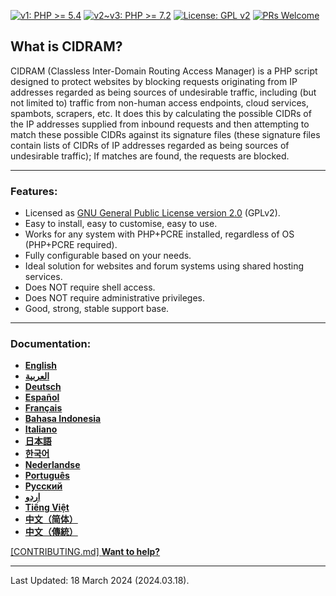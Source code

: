[![v1: PHP >= 5.4](https://img.shields.io/badge/v1-PHP%20%3E%3D%205.4-8892bf.svg)](https://maikuolan.github.io/Compatibility-Charts/)
[![v2~v3: PHP >= 7.2](https://img.shields.io/badge/v2%7Ev3-PHP%20%3E%3D%207.2-8892bf.svg)](https://maikuolan.github.io/Compatibility-Charts/)
[![License: GPL v2](https://img.shields.io/badge/License-GPL%20v2-blue.svg)](https://www.gnu.org/licenses/old-licenses/gpl-2.0.en.html)
[![PRs Welcome](https://img.shields.io/badge/PRs-Welcome-brightgreen.svg)](http://makeapullrequest.com)

## **What is CIDRAM?**

CIDRAM (Classless Inter-Domain Routing Access Manager) is a PHP script designed to protect websites by blocking requests originating from IP addresses regarded as being sources of undesirable traffic, including (but not limited to) traffic from non-human access endpoints, cloud services, spambots, scrapers, etc. It does this by calculating the possible CIDRs of the IP addresses supplied from inbound requests and then attempting to match these possible CIDRs against its signature files (these signature files contain lists of CIDRs of IP addresses regarded as being sources of undesirable traffic); If matches are found, the requests are blocked.

---


### Features:
- Licensed as [GNU General Public License version 2.0](https://github.com/CIDRAM/CIDRAM/blob/v3/LICENSE.txt) (GPLv2).
- Easy to install, easy to customise, easy to use.
- Works for any system with PHP+PCRE installed, regardless of OS (PHP+PCRE required).
- Fully configurable based on your needs.
- Ideal solution for websites and forum systems using shared hosting services.
- Does NOT require shell access.
- Does NOT require administrative privileges.
- Good, strong, stable support base.

---


### Documentation:
- **[English](https://github.com/CIDRAM/Docs/blob/master/readme.en.md)**
- **[العربية](https://github.com/CIDRAM/Docs/blob/master/readme.ar.md)**
- **[Deutsch](https://github.com/CIDRAM/Docs/blob/master/readme.de.md)**
- **[Español](https://github.com/CIDRAM/Docs/blob/master/readme.es.md)**
- **[Français](https://github.com/CIDRAM/Docs/blob/master/readme.fr.md)**
- **[Bahasa Indonesia](https://github.com/CIDRAM/Docs/blob/master/readme.id.md)**
- **[Italiano](https://github.com/CIDRAM/Docs/blob/master/readme.it.md)**
- **[日本語](https://github.com/CIDRAM/Docs/blob/master/readme.ja.md)**
- **[한국어](https://github.com/CIDRAM/Docs/blob/master/readme.ko.md)**
- **[Nederlandse](https://github.com/CIDRAM/Docs/blob/master/readme.nl.md)**
- **[Português](https://github.com/CIDRAM/Docs/blob/master/readme.pt.md)**
- **[Русский](https://github.com/CIDRAM/Docs/blob/master/readme.ru.md)**
- **[اردو](https://github.com/CIDRAM/Docs/blob/master/readme.ur.md)**
- **[Tiếng Việt](https://github.com/CIDRAM/Docs/blob/master/readme.vi.md)**
- **[中文（简体）](https://github.com/CIDRAM/Docs/blob/master/readme.zh.md)**
- **[中文（傳統）](https://github.com/CIDRAM/Docs/blob/master/readme.zh-tw.md)**

[\[CONTRIBUTING.md\] **Want to help?**](https://github.com/CIDRAM/.github/blob/master/CONTRIBUTING.md)

---


Last Updated: 18 March 2024 (2024.03.18).
